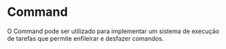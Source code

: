 # Command

O Command pode ser utilizado para implementar um sistema de execução de tarefas que permite enfileirar e desfazer comandos.
